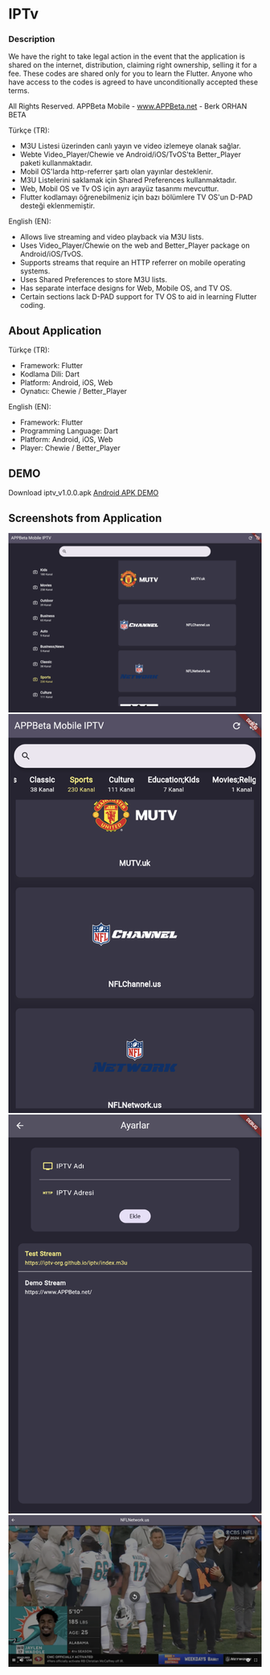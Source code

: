 
# IPTv

### Description
We have the right to take legal action in the event that the application is shared on the internet, distribution, claiming right ownership, selling it for a fee.
These codes are shared only for you to learn the Flutter.
Anyone who have access to the codes is agreed to have unconditionally accepted these terms.

All Rights Reserved. 
APPBeta Mobile - www.APPBeta.net - Berk ORHAN BETA

Türkçe (TR):
* M3U Listesi üzerinden canlı yayın ve video izlemeye olanak sağlar.
* Webte Video_Player/Chewie ve Android/iOS/TvOS'ta Better_Player paketi kullanmaktadır. 
* Mobil OS'larda http-referrer şartı olan yayınlar desteklenir.
* M3U Listelerini saklamak için Shared Preferences kullanmaktadır.
* Web, Mobil OS ve Tv OS için ayrı arayüz tasarımı mevcuttur.
* Flutter kodlamayı öğrenebilmeniz için bazı bölümlere TV OS'un D-PAD desteği eklenmemiştir.

English (EN):
* Allows live streaming and video playback via M3U lists.
* Uses Video_Player/Chewie on the web and Better_Player package on Android/iOS/TvOS.
* Supports streams that require an HTTP referrer on mobile operating systems.
* Uses Shared Preferences to store M3U lists.
* Has separate interface designs for Web, Mobile OS, and TV OS.
* Certain sections lack D-PAD support for TV OS to aid in learning Flutter coding.

## About Application
Türkçe (TR):
- Framework: Flutter
- Kodlama Dili: Dart
- Platform: Android, iOS, Web
- Oynatıcı: Chewie / Better_Player

English (EN):
- Framework: Flutter
- Programming Language: Dart
- Platform: Android, iOS, Web
- Player: Chewie / Better_Player

## DEMO
Download iptv_v1.0.0.apk [Android APK DEMO](https://github.com/berkorhanbeta/iptv/raw/main/iptv_v1.0.0.apk)


## Screenshots from Application
![Screenshot](screen-1.png)
![Screenshot](screen-2.png)
![Screenshot](screen-3.png)
![Screenshot](screen-4.png)
